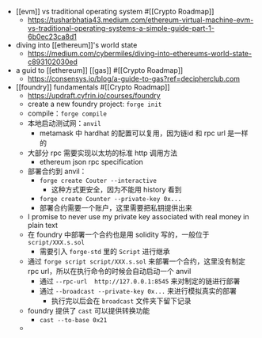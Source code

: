 - [[evm]] vs traditional operating system #[[Crypto Roadmap]]
	- https://tusharbhatia43.medium.com/ethereum-virtual-machine-evm-vs-traditional-operating-systems-a-simple-guide-part-1-6b0ec23ca8d1
- diving into [[ethereum]]'s world state
	- https://medium.com/cybermiles/diving-into-ethereums-world-state-c893102030ed
- a guid to [[ethereum]] [[gas]] #[[Crypto Roadmap]]
	- https://consensys.io/blog/a-guide-to-gas?ref=decipherclub.com
- [[foundry]] fundamentals #[[Crypto Roadmap]]
	- https://updraft.cyfrin.io/courses/foundry
	- create a new foundry project: `forge init`
	- compile：`forge compile`
	- 本地启动测试网：`anvil`
		- metamask 中 hardhat 的配置可以复用，因为链id 和 rpc url 是一样的
	- 大部分 rpc 需要实现以太坊的标准 http 调用方法
		- ethereum json rpc specification
	- 部署合约到 anvil：
		- `forge create Couter --interactive`
			- 这种方式更安全，因为不能用 history 看到
		- `forge create Counter --private-key 0x...`
		- 部署合约需要一个账户，这里需要把私钥提供出来
	- I promise to never use my private key associated with real money in plain text
	- 在 foundry 中部署一个合约也是用 solidity 写的，一般位于 `script/XXX.s.sol`
		- 需要引入 `forge-std` 里的 `Script` 进行继承
	- 通过 `forge script script/XXX.s.sol` 来部署一个合约，这里没有制定 rpc url，所以在执行命令的时候会自动启动一个 anvil
		- 通过 `--rpc-url  http://127.0.0.1:8545` 来对制定的链进行部署
		- 通过 `--broadcast --private-key 0x...` 来进行模拟真实的部署
			- 执行完以后会在 `broadcast` 文件夹下留下记录
	- foundry 提供了 `cast` 可以提供转换功能
		- `cast --to-base 0x21`
	-